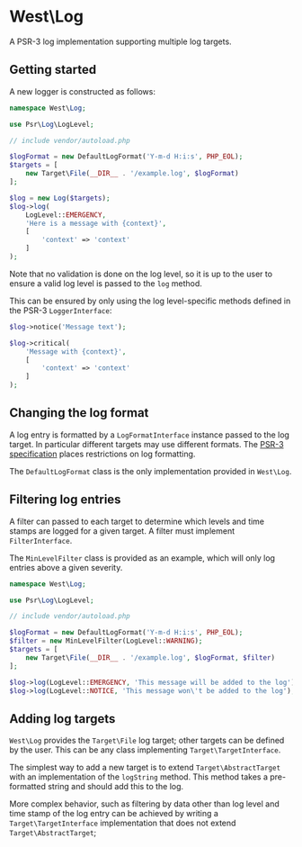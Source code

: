 # West\\Log

A PSR-3 log implementation supporting multiple log targets.


## Getting started

A new logger is constructed as follows:
 
```php
namespace West\Log;

use Psr\Log\LogLevel;

// include vendor/autoload.php

$logFormat = new DefaultLogFormat('Y-m-d H:i:s', PHP_EOL);
$targets = [
    new Target\File(__DIR__ . '/example.log', $logFormat)
];

$log = new Log($targets);
$log->log(
    LogLevel::EMERGENCY,
    'Here is a message with {context}',
    [
        'context' => 'context'
    ]
);
```

Note that no validation is done on the log level, so it is up to the user to ensure a valid log level is passed to the `log` method.

This can be ensured by only using the log level-specific methods defined in the PSR-3 `LoggerInterface`:
 
```php
$log->notice('Message text');

$log->critical(
    'Message with {context}',
    [
        'context' => 'context'
    ]
);
```


## Changing the log format

A log entry is formatted by a `LogFormatInterface` instance passed to the log target. In particular different targets may use different formats.  The [PSR-3 specification](http://www.php-fig.org/psr/psr-3/) places restrictions on log formatting.

The `DefaultLogFormat` class is the only implementation provided in `West\Log`.


## Filtering log entries

A filter can passed to each target to determine which levels and time stamps are logged for a given target.  A filter must implement `FilterInterface`.

The `MinLevelFilter` class is provided as an example, which will only log entries above a given severity.
 
```php
namespace West\Log;

use Psr\Log\LogLevel;

// include vendor/autoload.php

$logFormat = new DefaultLogFormat('Y-m-d H:i:s', PHP_EOL);
$filter = new MinLevelFilter(LogLevel::WARNING);
$targets = [
    new Target\File(__DIR__ . '/example.log', $logFormat, $filter)
];

$log->log(LogLevel::EMERGENCY, 'This message will be added to the log');
$log->log(LogLevel::NOTICE, 'This message won\'t be added to the log');
```


## Adding log targets

`West\Log` provides the `Target\File` log target; other targets can be defined by the user.  This can be any class implementing `Target\TargetInterface`.

The simplest way to add a new target is to extend `Target\AbstractTarget` with an implementation of the `logString` method.  This method takes a pre-formatted string and should add this to the log.
 
 More complex behavior, such as filtering by data other than log level and time stamp of the log entry can be achieved by writing a `Target\TargetInterface` implementation that does not extend `Target\AbstractTarget`;
